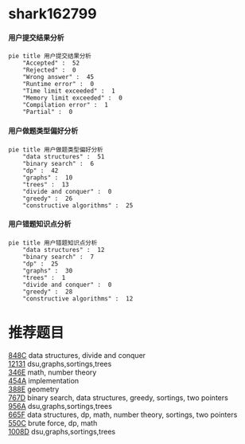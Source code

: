 # shark162799

<!-- tabs:start -->



#### **用户提交结果分析**

```mermaid
pie title 用户提交结果分析
    "Accepted" :  52
    "Rejected" :  0
    "Wrong answer" :  45
    "Runtime error" :  0
    "Time limit exceeded" :  1
    "Memory limit exceeded" :  0
    "Compilation error" :  1
    "Partial" :  0
```

#### **用户做题类型偏好分析**

```mermaid
pie title 用户做题类型偏好分析
    "data structures" :  51
    "binary search" :  6
    "dp" :  42
    "graphs" :  10
    "trees" :  13
    "divide and conquer" :  0
    "greedy" :  26
    "constructive algorithms" :  25
```
#### **用户错题知识点分析**

```mermaid
pie title 用户错题知识点分析
    "data structures" :  12
    "binary search" :  7
    "dp" :  25
    "graphs" :  30
    "trees" :  1
    "divide and conquer" :  0
    "greedy" :  28
    "constructive algorithms" :  12
```



<!-- tabs:end -->
# 推荐题目
[848C](https://codeforces.com/contest/848/problem/C)		data structures,
                        divide and conquer		  
[12131](https://codeforces.com/contest/1213/problem/1)		dsu,graphs,sortings,trees		  
[346E](https://codeforces.com/contest/346/problem/E)		math,
                        number theory		  
[454A](https://codeforces.com/contest/454/problem/A)		implementation		  
[388E](https://codeforces.com/contest/388/problem/E)		geometry		  
[767D](https://codeforces.com/contest/767/problem/D)		binary search,
                        data structures,
                        greedy,
                        sortings,
                        two pointers		  
[956A](https://codeforces.com/contest/956/problem/A)		dsu,graphs,sortings,trees		  
[665F](https://codeforces.com/contest/665/problem/F)		data structures,
                        dp,
                        math,
                        number theory,
                        sortings,
                        two pointers		  
[550C](https://codeforces.com/contest/550/problem/C)		brute force,
                        dp,
                        math		  
[1008D](https://codeforces.com/contest/1008/problem/D)		dsu,graphs,sortings,trees		  

